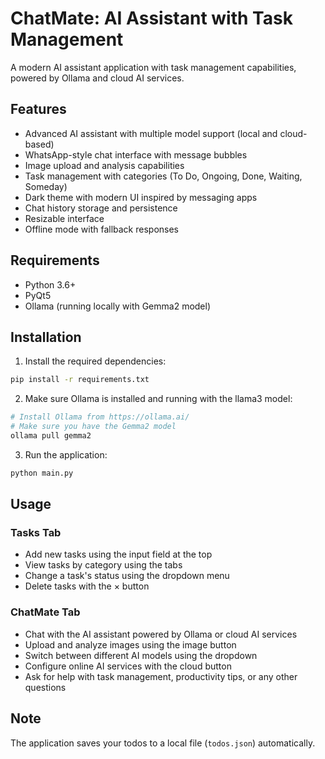 # ChatMate: AI Assistant with Task Management

A modern AI assistant application with task management capabilities, powered by Ollama and cloud AI services.

## Features

- Advanced AI assistant with multiple model support (local and cloud-based)
- WhatsApp-style chat interface with message bubbles
- Image upload and analysis capabilities
- Task management with categories (To Do, Ongoing, Done, Waiting, Someday)
- Dark theme with modern UI inspired by messaging apps
- Chat history storage and persistence
- Resizable interface
- Offline mode with fallback responses

## Requirements

- Python 3.6+
- PyQt5
- Ollama (running locally with Gemma2 model)

## Installation

1. Install the required dependencies:

```bash
pip install -r requirements.txt
```

2. Make sure Ollama is installed and running with the llama3 model:

```bash
# Install Ollama from https://ollama.ai/
# Make sure you have the Gemma2 model
ollama pull gemma2
```

3. Run the application:

```bash
python main.py
```

## Usage

### Tasks Tab

- Add new tasks using the input field at the top
- View tasks by category using the tabs
- Change a task's status using the dropdown menu
- Delete tasks with the × button

### ChatMate Tab

- Chat with the AI assistant powered by Ollama or cloud AI services
- Upload and analyze images using the image button
- Switch between different AI models using the dropdown
- Configure online AI services with the cloud button
- Ask for help with task management, productivity tips, or any other questions

## Note

The application saves your todos to a local file (`todos.json`) automatically.
